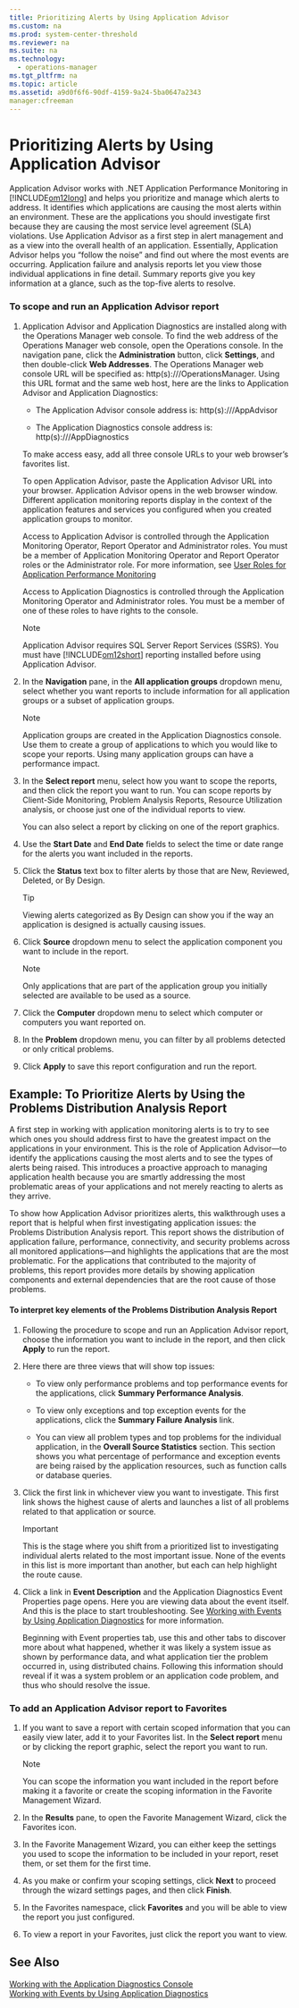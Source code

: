 ```yaml
---
title: Prioritizing Alerts by Using Application Advisor
ms.custom: na
ms.prod: system-center-threshold
ms.reviewer: na
ms.suite: na
ms.technology: 
  - operations-manager
ms.tgt_pltfrm: na
ms.topic: article
ms.assetid: a9d0f6f6-90df-4159-9a24-5ba0647a2343
manager:cfreeman
---
```

# Prioritizing Alerts by Using Application Advisor
Application Advisor works with .NET Application Performance Monitoring in [!INCLUDE[om12long](../../om/manage/includes/om12long_md.md)] and helps you prioritize and manage which alerts to address. It identifies which applications are causing the most alerts within an environment. These are the applications you should investigate first because they are causing the most service level agreement \(SLA\) violations. Use Application Advisor as a first step in alert management and as a view into the overall health of an application. Essentially, Application Advisor helps you “follow the noise” and find out where the most events are occurring. Application failure and analysis reports let you view those individual applications in fine detail. Summary reports give you key information at a glance, such as the top\-five alerts to resolve.  
  
### To scope and run an Application Advisor report  
  
1.  Application Advisor and Application Diagnostics are installed along with the Operations Manager web console. To find the web address of the Operations Manager web console, open the Operations console. In the navigation pane, click the **Administration** button, click **Settings**, and then double\-click **Web Addresses**. The Operations Manager web console URL will be specified as: http\(s\):\/\/<web host>\/OperationsManager. Using this URL format and the same web host, here are the links to Application Advisor and Application Diagnostics:  
  
    -   The Application Advisor console address is: http\(s\):\/\/<web host>\/AppAdvisor  
  
    -   The Application Diagnostics console address is: http\(s\):\/\/<web host>\/AppDiagnostics  
  
    To make access easy, add all three console URLs to your web browser’s favorites list.  
  
    To open Application Advisor, paste the Application Advisor URL into your browser. Application Advisor opens in the web browser window. Different application monitoring reports display in the context of the application features and services you configured when you created application groups to monitor.  
  
    Access to Application Advisor is controlled through the Application Monitoring Operator, Report Operator and Administrator roles. You must be a member of Application Monitoring Operator and Report Operator roles or the Administrator role. For more information, see [User Roles for Application Performance Monitoring](../../om/manage/User-Roles-for-Application-Performance-Monitoring.md)  
  
    Access to Application Diagnostics is controlled through the Application Monitoring Operator and Administrator roles. You must be a member of one of these roles to have rights to the console.  
  
    > [!NOTE]  
    > Application Advisor requires SQL Server Report Services \(SSRS\). You must have [!INCLUDE[om12short](../../om/manage/includes/om12short_md.md)] reporting installed before using Application Advisor.  
  
2.  In the **Navigation** pane, in the **All application groups** dropdown menu, select whether you want reports to include information for all application groups or a subset of application groups.  
  
    > [!NOTE]  
    > Application groups are created in the Application Diagnostics console. Use them to create a group of applications to which you would like to scope your reports. Using many application groups can have a performance impact.  
  
3.  In the **Select report** menu, select how you want to scope the reports, and then click the report you want to run. You can scope reports by Client\-Side Monitoring, Problem Analysis Reports, Resource Utilization analysis, or choose just one of the individual reports to view.  
  
    You can also select a report by clicking on one of the report graphics.  
  
4.  Use the **Start Date** and **End Date** fields to select the time or date range for the alerts you want included in the reports.  
  
5.  Click the **Status** text box to filter alerts by those that are New, Reviewed, Deleted, or By Design.  
  
    > [!TIP]  
    > Viewing alerts categorized as By Design can show you if the way an application is designed is actually causing issues.  
  
6.  Click **Source** dropdown menu to select the application component you want to include in the report.  
  
    > [!NOTE]  
    > Only applications that are part of the application group you initially selected are available to be used as a source.  
  
7.  Click the **Computer** dropdown menu to select which computer or computers you want reported on.  
  
8.  In the **Problem** dropdown menu, you can filter by all problems detected or only critical problems.  
  
9. Click **Apply** to save this report configuration and run the report.  
  
## Example: To Prioritize Alerts by Using the Problems Distribution Analysis Report  
A first step in working with application monitoring alerts is to try to see which ones you should address first to have the greatest impact on the applications in your environment. This is the role of Application Advisor—to identify the applications causing the most alerts and to see the types of alerts being raised. This introduces a proactive approach to managing application health because you are smartly addressing the most problematic areas of your applications and not merely reacting to alerts as they arrive.  
  
To show how Application Advisor prioritizes alerts, this walkthrough uses a report that is helpful when first investigating application issues: the Problems Distribution Analysis report. This report shows the distribution of application failure, performance, connectivity, and security problems across all monitored applications—and highlights the applications that are the most problematic. For the applications that contributed to the majority of problems, this report provides more details by showing application components and external dependencies that are the root cause of those problems.  
  
#### To interpret key elements of the Problems Distribution Analysis Report  
  
1.  Following the procedure to scope and run an Application Advisor report, choose the information you want to include in the report, and then click **Apply** to run the report.  
  
2.  Here there are three views that will show top issues:  
  
    -   To view only performance problems and top performance events for the applications, click **Summary Performance Analysis**.  
  
    -   To view only exceptions and top exception events for the applications, click the **Summary Failure Analysis** link.  
  
    -   You can view all problem types and top problems for the individual application, in the **Overall Source Statistics** section. This section shows you what percentage of performance and exception events are being raised by the application resources, such as function calls or database queries.  
  
3.  Click the first link in whichever view you want to investigate. This first link shows the highest cause of alerts and launches a list of all problems related to that application or source.  
  
    > [!IMPORTANT]  
    > This is the stage where you shift from a prioritized list to investigating individual alerts related to the most important issue. None of the events in this list is more important than another, but each can help highlight the route cause.  
  
4.  Click a link in **Event Description** and the Application Diagnostics Event Properties page opens. Here you are viewing data about the event itself. And this is the place to start troubleshooting. See [Working with Events by Using Application Diagnostics](../../om/manage/Working-with-Events-by-Using-Application-Diagnostics.md) for more information.  
  
    Beginning with Event properties tab, use this and other tabs to discover more about what happened, whether it was likely a system issue as shown by performance data, and what application tier the problem occurred in, using distributed chains. Following this information should reveal if it was a system problem or an application code problem, and thus who should resolve the issue.  
  
### To add an Application Advisor report to Favorites  
  
1.  If you want to save a report with certain scoped information that you can easily view later, add it to your Favorites list. In the **Select report** menu or by clicking the report graphic, select the report you want to run.  
  
    > [!NOTE]  
    > You can scope the information you want included in the report before making it a favorite or create the scoping information in the Favorite Management Wizard.  
  
2.  In the **Results** pane, to open the Favorite Management Wizard, click the Favorites icon.  
  
3.  In the Favorite Management Wizard, you can either keep the settings you used to scope the information to be included in your report, reset them, or set them for the first time.  
  
4.  As you make or confirm your scoping settings, click **Next** to proceed through the wizard settings pages, and then click **Finish**.  
  
5.  In the Favorites namespace, click **Favorites** and you will be able to view the report you just configured.  
  
6.  To view a report in your Favorites, just click the report you want to view.  
  
## See Also  
[Working with the Application Diagnostics Console](../../om/manage/Working-with-the-Application-Diagnostics-Console.md)  
[Working with Events by Using Application Diagnostics](../../om/manage/Working-with-Events-by-Using-Application-Diagnostics.md)  
  
